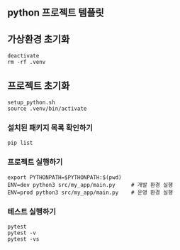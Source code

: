## python 프로젝트 템플릿

## 가상환경 초기화
```shell
deactivate
rm -rf .venv
```

## 프로젝트 초기화
```shell
setup_python.sh
source .venv/bin/activate
```

### 설치된 패키지 목록 확인하기
```shell
pip list
```

### 프로젝트 실행하기
```shell
export PYTHONPATH=$PYTHONPATH:$(pwd)
ENV=dev python3 src/my_app/main.py     # 개발 환경 실행
ENV=prod python3 src/my_app/main.py    # 운영 환경 실행
```

### 테스트 실행하기
```shell
pytest
pytest -v
pytest -vs
```

